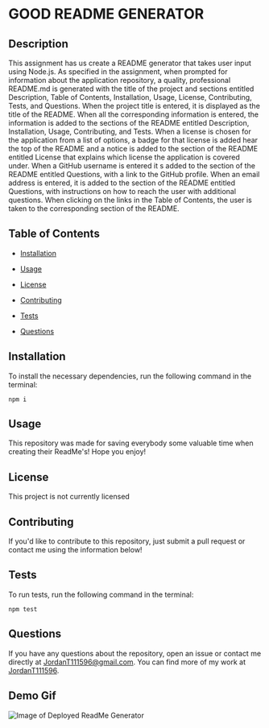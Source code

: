 # GOOD README GENERATOR

## Description

This assignment has us create a README generator that takes user input using Node.js. As specified in the assignment, when prompted for information about the application repository, a quality, professional README.md is generated with the title of the project and sections entitled Description, Table of Contents, Installation, Usage, License, Contributing, Tests, and Questions. When the project title is entered, it is displayed as the title of the README. When all the corresponding information is entered, the information is added to the sections of the README entitled Description, Installation, Usage, Contributing, and Tests. When a license is chosen for the application from a list of options, a badge for that license is added hear the top of the README and a notice is added to the section of the README entitled License that explains which license the application is covered under. When a GitHub username is entered it s added to the section of the README entitled Questions, with a link to the GitHub profile. When an email address is entered, it is added to the section of the README entitled Questions, with instructions on how to reach the user with additional questions. When clicking on the links in the Table of Contents, the user is taken to the corresponding section of the README.

## Table of Contents

* [Installation](#installation)

* [Usage](#usage)

* [License](#license)

* [Contributing](#contributing)

* [Tests](#tests)

* [Questions](#questions)

## Installation

To install the necessary dependencies, run the following command in the terminal:
```
npm i
```

## Usage

This repository was made for saving everybody some valuable time when creating their ReadMe's! Hope you enjoy!

## License

This project is not currently licensed

## Contributing

If you'd like to contribute to this repository, just submit a pull request or contact me using the information below!

## Tests

To run tests, run the following command in the terminal:
```
npm test
```

## Questions

If you have any questions about the repository, open an issue or contact me directly at JordanT111596@gmail.com. You can find more of my work at [JordanT111596](https://github.com/JordanT111596).

## Demo Gif

![Image of Deployed ReadMe Generator](utils/Good-README-Generator-Demo.gif?raw=true "Image of the Deployed Weather Dashboard")